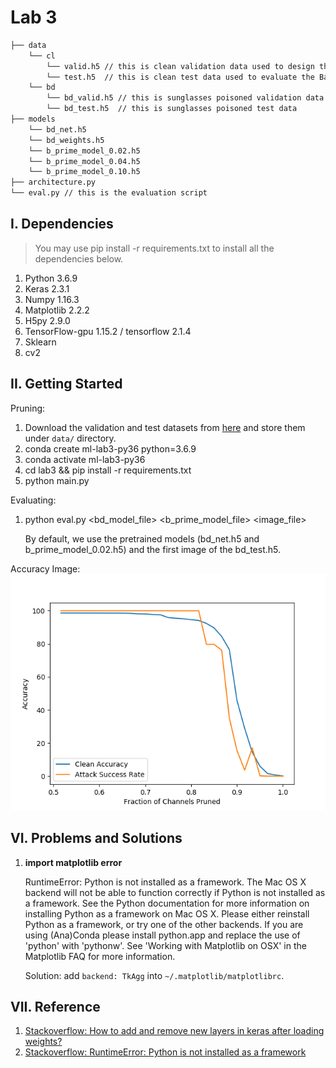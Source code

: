 # Lab 3

```bash
├── data 
    └── cl
        └── valid.h5 // this is clean validation data used to design the defense
        └── test.h5  // this is clean test data used to evaluate the BadNet
    └── bd
        └── bd_valid.h5 // this is sunglasses poisoned validation data
        └── bd_test.h5  // this is sunglasses poisoned test data
├── models
    └── bd_net.h5
    └── bd_weights.h5
    └── b_prime_model_0.02.h5
    └── b_prime_model_0.04.h5
    └── b_prime_model_0.10.h5
├── architecture.py
└── eval.py // this is the evaluation script
```

## I. Dependencies
> You may use pip install -r requirements.txt to install all the dependencies below.
   1. Python 3.6.9
   2. Keras 2.3.1
   3. Numpy 1.16.3
   4. Matplotlib 2.2.2
   5. H5py 2.9.0
   6. TensorFlow-gpu 1.15.2 / tensorflow 2.1.4
   7. Sklearn
   8. cv2

## II. Getting Started
Pruning: 
1. Download the validation and test datasets from [here](https://drive.google.com/drive/folders/1Rs68uH8Xqa4j6UxG53wzD0uyI8347dSq?usp=sharing) and store them under `data/` directory.
2. conda create ml-lab3-py36 python=3.6.9
3. conda activate ml-lab3-py36
4. cd lab3 && pip install -r requirements.txt
5. python main.py

Evaluating:
1. python eval.py <bd_model_file> <b_prime_model_file> <image_file>
   
   By default, we use the pretrained models (bd_net.h5 and b_prime_model_0.02.h5) and the first image of the bd_test.h5.

Accuracy Image:
![Accuracy Image](./acc.png)

## VI. Problems and Solutions
1. **import matplotlib error**

   RuntimeError: Python is not installed as a framework. The Mac OS X backend will not be able to function correctly if Python is not installed as a framework. See the Python documentation for more information on installing Python as a framework on Mac OS X. Please either reinstall Python as a framework, or try one of the other backends. If you are using (Ana)Conda please install python.app and replace the use of 'python' with 'pythonw'. See 'Working with Matplotlib on OSX' in the Matplotlib FAQ for more information.
   
   Solution: add `backend: TkAgg` into `~/.matplotlib/matplotlibrc`.


## VII. Reference
1. [Stackoverflow: How to add and remove new layers in keras after loading weights?](https://stackoverflow.com/questions/41668813/how-to-add-and-remove-new-layers-in-keras-after-loading-weights)
2. [Stackoverflow: RuntimeError: Python is not installed as a framework](https://stackoverflow.com/questions/34977388/matplotlib-runtimeerror-python-is-not-installed-as-a-framework)

